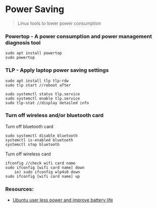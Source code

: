 # Power Saving
> Linux tools to lower power consumption

### Powertop - A power consumption and power management diagnosis tool
```
sudo apt install powertop
sudo powertop
```

### TLP - Apply laptop power saving settings
```
sudo apt install tlp tlp-rdw
sudo tlp start //reboot after

sudo systemctl status tlp.service
sudo systemctl enable tlp.service
sudo tlp-stat //display detailed info
```

### Turn off wireless and/or bluetooth card
Turn off bluetooth card
```
sudo systemctl disable bluetooth
systemctl is-enabled bluetooth
systemctl stop bluetooth
```

Turn off wireless card
```
ifconfig //check wifi card name
sudo ifconfig [wifi card name] down
    ie) sudo ifconfig wlp4s0 down
sudo ifconfig [wifi card name] up
```

### Resources:
- [Ubuntu user less power and improve battery life](https://help.ubuntu.com/stable/ubuntu-help/power-batterylife.html.en)
